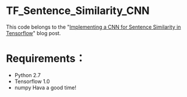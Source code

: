 # TF_Sentence_Similarity_CNN
This code belongs to the "[Implementing a CNN for Sentence Similarity in Tensorflow](http://blog.csdn.net/irving_zhang/article/details/69440789)" blog post.
# Requirements：
 - Python 2.7
 - Tensorflow 1.0
 - numpy
 Hava a good time!
